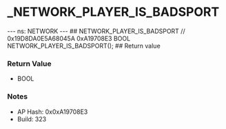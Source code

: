 # _NETWORK_PLAYER_IS_BADSPORT

--- ns: NETWORK --- ## NETWORK_PLAYER_IS_BADSPORT  // 0x19D8DA0E5A68045A 0xA19708E3 BOOL NETWORK_PLAYER_IS_BADSPORT();  ## Return value

### Return Value
* BOOL

### Notes
* AP Hash: 0x0xA19708E3
* Build: 323

